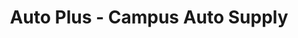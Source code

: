 ---
title: "Auto Plus - Campus Auto Supply"
url: /amherst/auto-plus-campus-auto-supply/
shop: car parts
---